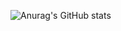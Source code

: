 ![Anurag's GitHub stats](https://github-readme-stats.vercel.app/api?username=commitcomplete&&show_icons=true&theme=cobalt)
